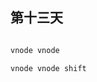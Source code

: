 ## 第十三天

<!--
  替换字符：
    公式：:[range]s[ubstitute]/{pattern}/{string}/[flags]     []内表示可选，{}是必选内容

    rang：
      范围的意思： $ 是到当前文件尾部    % 是全文      number,number  是某行到某行

    flag：
      g 是全局替换,注意：如果不是用g，默认只会选择每行的第一个匹配到的字符
      c 是可选替换，回车后会出现命令面板,包含 y n a q l  五个命令：
          y是替换当前并跳转到下一个
          n取消替换当前并跳转到下一个
          a是替换全部并退出
          q是退出
          l是只替换当前并退出

   可视化模式下按下:会自动设置范围为 '<,'> 意思是可视化选中区域的开头和结尾，后续输入s[ubstitute]/{pattern}/{string}/[flag] 会选中可视化区域里每行匹配到的第一个字符

   gb：选中当前光标所在字符,再次使用会选中向下多选和当前光标所在字符相同的字符，区分大小写。


 -->

```js

vnode vnode

vnode vnode shift

```
